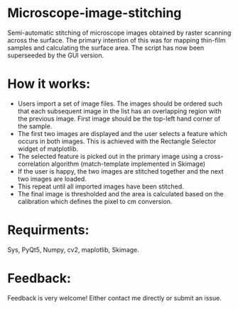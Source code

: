 # Microscope-image-stitching
Semi-automatic stitching of microscope images obtained by raster scanning across the surface. The primary intention of this was for mapping thin-film samples and calculating the surface area. The script has now been superseeded by the GUI version.
# How it works:
- Users import a set of image files. The images should be ordered such that each subsequent image in the list has an overlapping region with the previous image. First image should be the top-left hand corner of the sample. 
- The first two images are displayed and the user selects a feature which occurs in both images. This is achieved with the Rectangle Selector widget of matplotlib.
- The selected feature is picked out in the primary image using a cross-correlation algorithm (match-template implemented in Skimage)
- If the user is happy, the two images are stitched together and the next two images are loaded.
- This repeat until all imported images have been stitched. 
- The final image is thresholded and the area is calculated based on the calibration which defines the pixel to cm conversion.

# Requirments:
Sys, PyQt5, Numpy, cv2, maplotlib, Skimage.

# Feedback:
Feedback is very welcome! Either contact me directly or submit an issue. 

